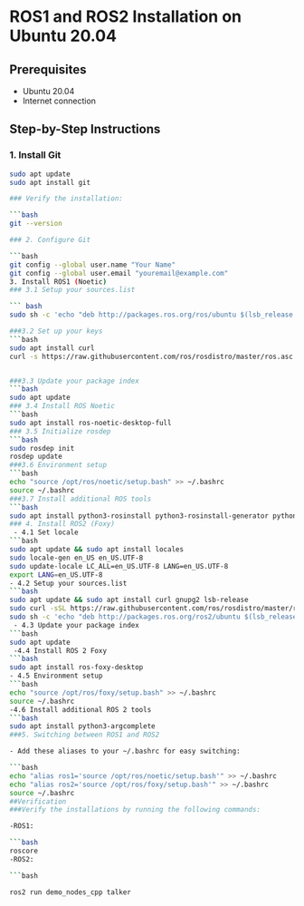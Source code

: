 # ROS1 and ROS2 Installation on Ubuntu 20.04

## Prerequisites

- Ubuntu 20.04
- Internet connection

## Step-by-Step Instructions

### 1. Install Git

```bash
sudo apt update
sudo apt install git

### Verify the installation:

```bash
git --version

### 2. Configure Git

```bash
git config --global user.name "Your Name"
git config --global user.email "youremail@example.com"
3. Install ROS1 (Noetic)
### 3.1 Setup your sources.list

``` bash
sudo sh -c 'echo "deb http://packages.ros.org/ros/ubuntu $(lsb_release -sc) main" > /etc/apt/sources.list.d/ros-latest.list'

###3.2 Set up your keys
```bash
sudo apt install curl
curl -s https://raw.githubusercontent.com/ros/rosdistro/master/ros.asc | sudo apt-key add -


###3.3 Update your package index
```bash
sudo apt update
### 3.4 Install ROS Noetic
```bash
sudo apt install ros-noetic-desktop-full
### 3.5 Initialize rosdep
```bash
sudo rosdep init
rosdep update
###3.6 Environment setup
```bash
echo "source /opt/ros/noetic/setup.bash" >> ~/.bashrc
source ~/.bashrc
###3.7 Install additional ROS tools
```bash
sudo apt install python3-rosinstall python3-rosinstall-generator python3-wstool build-essential
### 4. Install ROS2 (Foxy)
 - 4.1 Set locale
```bash
sudo apt update && sudo apt install locales
sudo locale-gen en_US en_US.UTF-8
sudo update-locale LC_ALL=en_US.UTF-8 LANG=en_US.UTF-8
export LANG=en_US.UTF-8
- 4.2 Setup your sources.list
```bash
sudo apt update && sudo apt install curl gnupg2 lsb-release
sudo curl -sSL https://raw.githubusercontent.com/ros/rosdistro/master/ros.asc | sudo apt-key add -
sudo sh -c 'echo "deb http://packages.ros.org/ros2/ubuntu $(lsb_release -cs) main" > /etc/apt/sources.list.d/ros2-latest.list'
 - 4.3 Update your package index
```bash
sudo apt update
 -4.4 Install ROS 2 Foxy
```bash
sudo apt install ros-foxy-desktop
- 4.5 Environment setup
```bash
echo "source /opt/ros/foxy/setup.bash" >> ~/.bashrc
source ~/.bashrc
-4.6 Install additional ROS 2 tools
```bash
sudo apt install python3-argcomplete
###5. Switching between ROS1 and ROS2

- Add these aliases to your ~/.bashrc for easy switching:

```bash
echo "alias ros1='source /opt/ros/noetic/setup.bash'" >> ~/.bashrc
echo "alias ros2='source /opt/ros/foxy/setup.bash'" >> ~/.bashrc
source ~/.bashrc
##Verification
###Verify the installations by running the following commands:

-ROS1:

```bash
roscore
-ROS2:

```bash

ros2 run demo_nodes_cpp talker
